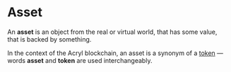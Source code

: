 # Asset

An **asset** is an object from the real or virtual world, that has some value, that is backed by something.

In the context of the Acryl blockchain, an asset is a synonym of a [token](/blockchain/token.md) — words **asset** and **token** are used interchangeably.
